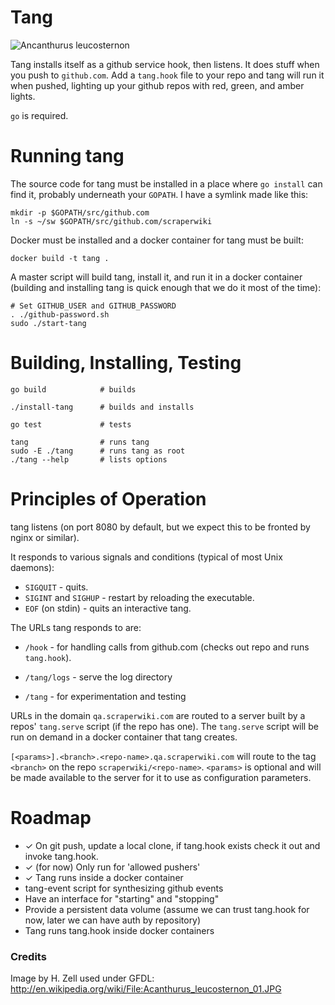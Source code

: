 Tang
====


![Ancanthurus leucosternon](http://upload.wikimedia.org/wikipedia/commons/thumb/3/36/Acanthurus_leucosternon_01.JPG/640px-Acanthurus_leucosternon_01.JPG "Powder Blue Tang")

Tang installs itself as a github service hook, then listens. It
does stuff when you push to `github.com`. Add a `tang.hook` file
to your repo and tang will run it when pushed, lighting up your
github repos with red, green, and amber lights.

`go` is required.

# Running tang

The source code for tang must be installed in a
place where `go install` can find it, probably underneath your
`GOPATH`. I have a symlink made like this:

    mkdir -p $GOPATH/src/github.com
    ln -s ~/sw $GOPATH/src/github.com/scraperwiki

Docker must be installed and a docker container for tang must be
built:

    docker build -t tang .

A master script will build tang, install it, and run it in a
docker container (building and installing tang is quick enough that we
do it most of the time):

    # Set GITHUB_USER and GITHUB_PASSWORD
    . ./github-password.sh
    sudo ./start-tang


# Building, Installing, Testing

    go build            # builds

    ./install-tang      # builds and installs

    go test             # tests

    tang                # runs tang
    sudo -E ./tang      # runs tang as root
    ./tang --help       # lists options

# Principles of Operation

tang listens (on port 8080 by default, but we expect this to be
fronted by nginx or similar).

It responds to various signals and conditions (typical of most
Unix daemons):

* `SIGQUIT` - quits.
* `SIGINT` and `SIGHUP` - restart by reloading the executable.
* `EOF` (on stdin) - quits an interactive tang.

The URLs tang responds to are:

* `/hook` - for handling calls from github.com (checks out repo and
  runs `tang.hook`).

* `/tang/logs` - serve the log directory

* `/tang` - for experimentation and testing

URLs in the domain `qa.scraperwiki.com` are routed to a server
built by a repos' `tang.serve` script (if the repo has one). The
`tang.serve` script will be run on demand in a docker container
that tang creates.

`[<params>].<branch>.<repo-name>.qa.scraperwiki.com` will route to the tag
`<branch>` on the repo `scraperwiki/<repo-name>`. `<params>` is
optional and will be made available to the server for it to use
as configuration parameters.


Roadmap
=======

- ✓ On git push, update a local clone, if tang.hook exists check it out and invoke tang.hook.
- ✓ (for now) Only run for 'allowed pushers'
- ✓ Tang runs inside a docker container
- tang-event script for synthesizing github events
- Have an interface for "starting" and "stopping"
- Provide a persistent data volume (assume we can trust tang.hook for now, later we can have auth by repository)
- Tang runs tang.hook inside docker containers

### Credits

Image by H. Zell used under GFDL:
http://en.wikipedia.org/wiki/File:Acanthurus_leucosternon_01.JPG
